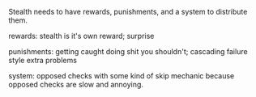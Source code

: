 Stealth needs to have rewards, punishments, and a system to distribute them.

rewards: stealth is it's own reward; surprise

punishments: getting caught doing shit you shouldn't; cascading failure style extra problems

system: opposed checks with some kind of skip mechanic because opposed checks are slow and annoying.